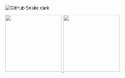 ![GitHub Snake dark](github-snake-dark.svg#gh-dark-mode-only)

<div>
<a href="https://github.com/vieirinhasantana">
<img height="180em" src="https://github-readme-stats.vercel.app/api/top-langs/?username=vieirinhasantana&layout=compact&langs_count=7&theme=dracula"/>
<img height="180em" src="https://github-readme-stats.vercel.app/api?username=vieirinhasantana&show_icons=true&theme=dracula&include_all_commits=true&count_private=true"/>
</div>
